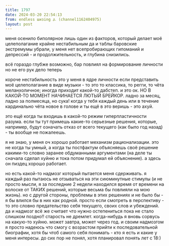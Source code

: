 ```yaml
---
title: 1797
date: 2024-03-20 22:54:13
from: endless шизing ⍼ (channel1162404975)
layout: post
---
```


меня осенило
биполярное лишь один из факторов, который делает моё целеполагание крайне нестабильным
да и таблы баровские экстремумы убрали, у меня нет всепробирающих гипоманий и депрессий - и продолжительность, и глубина снизились.

всё гораздо глубже
возможно, бар повлиял на формирование личности
но не его рук дело теперь 

короче
нестабильность это у меня в ядре личности
если представить моё целеполагание в виде музыки - то это то классика, то регги, то чёта меланхоличное; иногда приходит какой-то дабстеп. и это ок. НО В КАКОЙ-ТО МОМЕНТ НАЧИНАЕТСЯ ЛЮТЫЙ БРЕЙКОР. ладно за месяц, ладно за полмесяца, но сука! когда у тебя каждый день или в течение кардинально чёта новое в голове и ты ещё в это веришь - это ахуй. 

это ещё когда ты входишь в какой-то режим гиперпластичности разума. если ты тут примешь какие-то серьезные решения, которые, например, будут означать отказ от всего текущего (как было год назад) - ты вообще не пожалеешь.

я не знаю, у меня оч хорошо работает механизм рационализации. это не когда ты умный, а когда ты постфактум объясняешь своё решение какими-то словно заранее обдуманными аргументами (на деле ты сначала сделал хуйню и тока потом придумал ей объяснение). а здесь он пиздец хорошо работает. 

но есть какой-то надмозг который пытается меня сдерживать. я каждый раз пытаюсь не отзываться на эти сиюминутные стимулы (и не просто мысли, я за последние 2 недели находился время от времени на волоске от ТАКИХ решений, которые весьма бы повлияли на мою жизнь). но с другой стороны, проблемы в этих решениях и не было бы - я бы влился бы в них как родной. просто если смотреть в перспективу - то это словно предательство себя текущего, своих слов и убеждений. да и надмозг всё же считает что нужно остепениться пока не стало слишком поздно!! старость не дремлет.
когда-нибудь я вновь сорвусь на какую-то хуйню. может завтра, может через год. и своим надмозгом я просто надеюсь что смогу с возрастом прийти к последовательной биографии, хотя бы чтоб самого себя понимать - кто я есть и какие у меня интересы. до сих пор не понял, хотя планировал понять лет с 18:)
